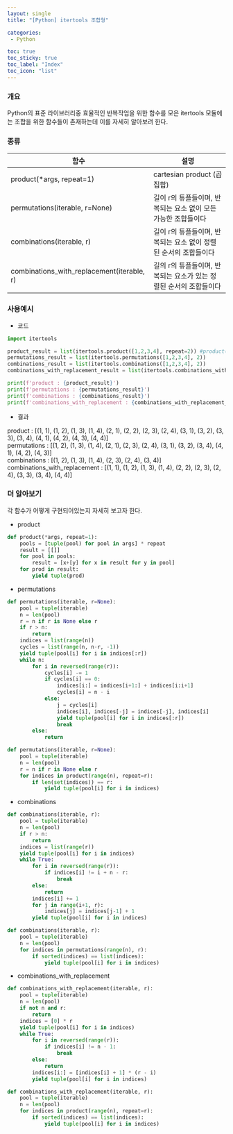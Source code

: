 ```yaml
---
layout: single
title: "[Python] itertools 조합형"

categories:
 - Python

toc: true
toc_sticky: true
toc_label: "Index"
toc_icon: "list"
---
```


### 개요
Python의 표준 라이브러리중 효율적인 반복작업을 위한 함수를 모은 itertools 모듈에는 조합을 위한 함수들이 존재하는데 이를 자세히 알아보려 한다.

### 종류

|함수|설명|  
|---|---|  
|product(*args, repeat=1)|cartesian product (곱집합)|  
|permutations(iterable, r=None)|길이 r의 튜플들이며, 반복되는 요소 없이 모든 가능한 조합들이다|  
|combinations(iterable, r)|길이 r의 튜플들이며, 반복되는 요소 없이 정렬된 순서의 조합들이다|  
|combinations_with_replacement(iterable, r)|길의 r의 튜플들이며, 반복되는 요소가 있는 정렬된 순서의 조합들이다|  

### 사용예시
* 코드

```python
import itertools

product_result = list(itertools.product([1,2,3,4], repeat=2)) #product([1,2,3,4], [1,2,3,4]) 와 같다.
permutations_result = list(itertools.permutations([1,2,3,4], 2))
combinations_result = list(itertools.combinations([1,2,3,4], 2))
combinations_with_replacement_result = list(itertools.combinations_with_replacement([1,2,3,4],  2))

print(f'product : {product_result}')
print(f'permutations : {permutations_result}')
print(f'combinations : {combinations_result}')
print(f'combinations_with_replacement : {combinations_with_replacement_result}')
```
* 결과

product : [(1, 1), (1, 2), (1, 3), (1, 4), (2, 1), (2, 2), (2, 3), (2, 4), (3, 1), (3, 2), (3, 3), (3, 4), (4, 1), (4, 2), (4, 3), (4, 4)]  
permutations : [(1, 2), (1, 3), (1, 4), (2, 1), (2, 3), (2, 4), (3, 1), (3, 2), (3, 4), (4, 1), (4, 2), (4, 3)]  
combinations : [(1, 2), (1, 3), (1, 4), (2, 3), (2, 4), (3, 4)]  
combinations_with_replacement : [(1, 1), (1, 2), (1, 3), (1, 4), (2, 2), (2, 3), (2, 4), (3, 3), (3, 4), (4, 4)]

### 더 알아보기
각 함수가 어떻게 구현되어있는지 자세히 보고자 한다.  
* product

```python
def product(*args, repeat=1):
    pools = [tuple(pool) for pool in args] * repeat
    result = [[]]
    for pool in pools:
        result = [x+[y] for x in result for y in pool]
    for prod in result:
        yield tuple(prod)
```
* permutations

```python
def permutations(iterable, r=None):
    pool = tuple(iterable)
    n = len(pool)
    r = n if r is None else r
    if r > n:
        return
    indices = list(range(n))
    cycles = list(range(n, n-r, -1))
    yield tuple(pool[i] for i in indices[:r])
    while n:
        for i in reversed(range(r)):
            cycles[i] -= 1
            if cycles[i] == 0:
                indices[i:] = indices[i+1:] + indices[i:i+1]
                cycles[i] = n - i
            else:
                j = cycles[i]
                indices[i], indices[-j] = indices[-j], indices[i]
                yield tuple(pool[i] for i in indices[:r])
                break
        else:
            return
```
```python
def permutations(iterable, r=None):
    pool = tuple(iterable)
    n = len(pool)
    r = n if r is None else r
    for indices in product(range(n), repeat=r):
        if len(set(indices)) == r:
            yield tuple(pool[i] for i in indices)
```
* combinations

```python
def combinations(iterable, r):
    pool = tuple(iterable)
    n = len(pool)
    if r > n:
        return
    indices = list(range(r))
    yield tuple(pool[i] for i in indices)
    while True:
        for i in reversed(range(r)):
            if indices[i] != i + n - r:
                break
        else:
            return
        indices[i] += 1
        for j in range(i+1, r):
            indices[j] = indices[j-1] + 1
        yield tuple(pool[i] for i in indices)
```
```python
def combinations(iterable, r):
    pool = tuple(iterable)
    n = len(pool)
    for indices in permutations(range(n), r):
        if sorted(indices) == list(indices):
            yield tuple(pool[i] for i in indices)
```
* combinations_with_replacement

```python
def combinations_with_replacement(iterable, r):
    pool = tuple(iterable)
    n = len(pool)
    if not n and r:
        return
    indices = [0] * r
    yield tuple(pool[i] for i in indices)
    while True:
        for i in reversed(range(r)):
            if indices[i] != n - 1:
                break
        else:
            return
        indices[i:] = [indices[i] + 1] * (r - i)
        yield tuple(pool[i] for i in indices)
```
```python
def combinations_with_replacement(iterable, r):
    pool = tuple(iterable)
    n = len(pool)
    for indices in product(range(n), repeat=r):
        if sorted(indices) == list(indices):
            yield tuple(pool[i] for i in indices)
```